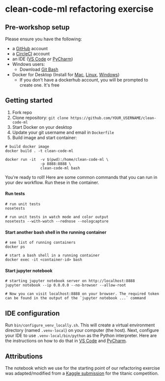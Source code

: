 # clean-code-ml refactoring exercise

## Pre-workshop setup

Please ensure you have the following:
- a [GitHub](https://github.com/) account
- a [CircleCI](https://circleci.com) account
- an IDE ([VS Code](https://code.visualstudio.com/Download) or [PyCharm](https://www.jetbrains.com/pycharm/download/))
- Windows users:
    - Download [Git Bash](https://gitforwindows.org/)
- Docker for Desktop (Install for [Mac](https://docs.docker.com/docker-for-mac/install/), [Linux](https://docs.docker.com/install/linux/docker-ce/ubuntu/), [Windows](https://docs.docker.com/docker-for-windows/install/))
    - If you don't have a dockerhub account, you will be prompted to create one. It's free

## Getting started

1. Fork repo
1. Clone repository: `git clone https://github.com/YOUR_USERNAME/clean-code-ml`
1. Start Docker on your desktop
1. Update your git username and email in `Dockerfile`
1. Build image and start container:

```shell
# build docker image
docker build . -t clean-code-ml

docker run -it  -v $(pwd):/home/clean-code-ml \
                -p 8888:8888 \
                clean-code-ml bash
```

You're ready to roll! Here are some common commands that you can run in your dev workflow. Run these in the container.

#### Run tests

```shell
# run unit tests
nosetests

# run unit tests in watch mode and color output
nosetests --with-watch --rednose --nologcapture
```

#### Start another bash shell in the running container
```shell
# see list of running containers
docker ps

# start a bash shell in a running container
docker exec -it <container-id> bash
```

#### Start jupyter notebook

```shell
# starting jupyter notebook server on http://localhost:8888
jupyter notebook --ip 0.0.0.0 --no-browser --allow-root

# Now you can visit localhost:8888 on your browser. The required token can be found in the output of the `jupyter notebook ...` command
```

## IDE configuration

Run `bin/configure_venv_locally.sh`. This will create a virtual environment directory (named `.venv-local`) on your computer (the host). Next, configure your IDE to use `.venv-local/bin/python` as the Python interpreter. Here are the instructions on how to do that in [VS Code](https://code.visualstudio.com/docs/python/environments) and [PyCharm](https://www.jetbrains.com/help/pycharm/configuring-python-interpreter.html).


## Attributions

The notebook which we use for the starting point of our refactoring exercise was adapted/modified from a [Kaggle submission](https://www.kaggle.com/bhaveshsk/getting-started-with-titanic-dataset/data) for the titanic competition. 